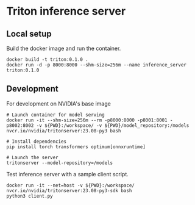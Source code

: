 # Triton inference server

## Local setup

Build the docker image and run the container.

```
docker build -t triton:0.1.0 .
docker run -d -p 8000:8000 --shm-size=256m --name inference_server triton:0.1.0
```

## Development

For development on NVIDIA's base image

```
# Launch container for model serving
docker run -it --shm-size=256m --rm -p8000:8000 -p8001:8001 -p8002:8002 -v ${PWD}:/workspace/ -v ${PWD}/model_repository:/models nvcr.io/nvidia/tritonserver:23.08-py3 bash

# Install dependencies
pip install torch transformers optimum[onnxruntime]

# Launch the server
tritonserver --model-repository=/models
```

Test inference server with a sample client script.

```
docker run -it --net=host -v ${PWD}:/workspace/ nvcr.io/nvidia/tritonserver:23.08-py3-sdk bash
python3 client.py
```
